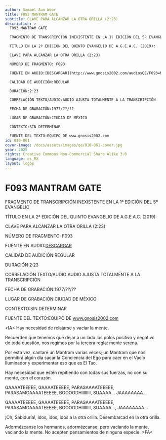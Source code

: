 ```yaml
---
author: Samael Aun Weor
title: F093 MANTRAM GATE
subtitle: CLAVE PARA ALCANZAR LA OTRA ORILLA (2:23)
description: >
  F093 MANTRAM GATE

  FRAGMENTO DE TRANSCRIPCIÓN INEXISTENTE EN LA 1ª EDICIÓN DEL 5º EVANGELIO

  TÍTULO EN LA 2ª EDICIÓN DEL QUINTO EVANGELIO DE A.G.E.A.C. (2019):

  CLAVE PARA ALCANZAR LA OTRA ORILLA (2:23)

  NÚMERO DE FRAGMENTO: F093

  FUENTE EN AUDIO:[DESCARGAR](http://www.gnosis2002.com/audiosQE/F093=MANTRAM-GATE.zip)

  CALIDAD DE AUDICIÓN:REGULAR

  DURACIÓN:2:23

  CORRELACIÓN TEXTO/AUDIO:AUDIO AJUSTA TOTALMENTE A LA TRANSCRIPCIÓN

  FECHA DE GRABACIÓN:1977/??/??

  LUGAR DE GRABACIÓN:CIUDAD DE MÉXICO

  CONTEXTO:SIN DETERMINAR

  FUENTE DEL TEXTO:EQUIPO DE www.gnosis2002.com
id: 010-061
cover-image: /docs/assets/images/qe/010-061-cover.jpg
year: 2025
rights: Creative Commons Non-Commercial Share Alike 3.0
language: es_MX
layout: logos
---
```

# F093 MANTRAM GATE

FRAGMENTO DE TRANSCRIPCIÓN INEXISTENTE EN LA 1ª EDICIÓN DEL 5º EVANGELIO

TÍTULO EN LA 2ª EDICIÓN DEL QUINTO EVANGELIO DE A.G.E.A.C. (2019):

CLAVE PARA ALCANZAR LA OTRA ORILLA (2:23)

NÚMERO DE FRAGMENTO: F093

FUENTE EN AUDIO:[DESCARGAR](http://www.gnosis2002.com/audiosQE/F093=MANTRAM-GATE.zip)

CALIDAD DE AUDICIÓN:REGULAR

DURACIÓN:2:23

CORRELACIÓN TEXTO/AUDIO:AUDIO AJUSTA TOTALMENTE A LA TRANSCRIPCIÓN

FECHA DE GRABACIÓN:1977/??/??

LUGAR DE GRABACIÓN:CIUDAD DE MÉXICO

CONTEXTO:SIN DETERMINAR

FUENTE DEL TEXTO:EQUIPO DE www.gnosis2002.com

\>IA< Hay necesidad de relajarse y vaciar la mente.

Recuerden que tenemos que dejar a un lado los polos positivo y negativo de toda cuestión, nos regimos por la tercera regla: mente serena.

Por esta vez, cantaré un Mantram varias veces; un Mantram que nos permitirá algún día sacar la Conciencia del Ego para caer en el Vacío Iluminador y experimentar eso que es El Tao.

Hay necesidad que estén repitiendo con todas sus fuerzas, no con su mente, con el corazón.

GAAAATEEEEE, GAAAATEEEEE, PARAGAAAATEEEEE, PARASAMGAAAATEEEEE, BOOOODHIIIIIIII, SUAAAA... JAAAAAAAA...

GAAAATEEEEE, GAAAATEEEEE, PARAGAAAATEEEEE, PARASAMGAAAATEEEEE, BOOOODHIIIIIIII, SUAAAA..., JAAAAAAAA...

¡Oh, Sabiduría!, idos, idos, idos a la otra orilla. Desembarcad en la otra orilla.

Adormézcanse los hermanos, adormézcanse, pero vaciando la mente, vaciando la mente. No acepten pensamientos de ninguna especie. \>FA<

